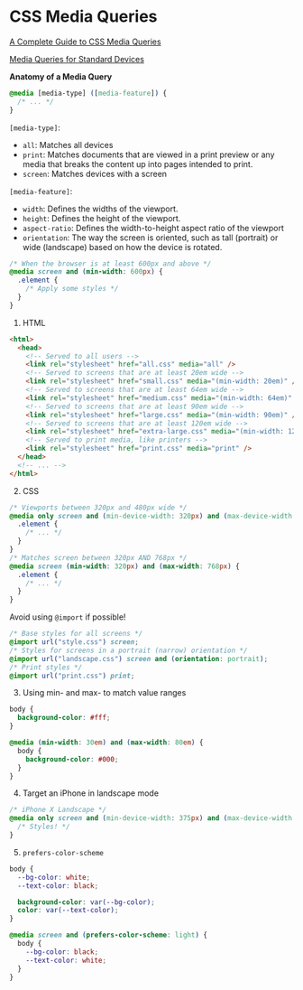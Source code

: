 # CSS Media Queries

[A Complete Guide to CSS Media Queries](https://css-tricks.com/a-complete-guide-to-css-media-queries/)

[Media Queries for Standard Devices](https://css-tricks.com/snippets/css/media-queries-for-standard-devices/)

**Anatomy of a Media Query**

```css
@media [media-type] ([media-feature]) {
  /* ... */
}
```

`[media-type]`:

- `all`: Matches all devices
- `print`: Matches documents that are viewed in a print preview or any media that breaks the content up into pages intended to print.
- `screen`: Matches devices with a screen

`[media-feature]`:

- `width`: Defines the widths of the viewport.
- `height`: Defines the height of the viewport.
- `aspect-ratio`: Defines the width-to-height aspect ratio of the viewport
- `orientation`: The way the screen is oriented, such as tall (portrait) or wide (landscape) based on how the device is rotated.

```css
/* When the browser is at least 600px and above */
@media screen and (min-width: 600px) {
  .element {
    /* Apply some styles */
  }
}
```

1. HTML

```html
<html>
  <head>
    <!-- Served to all users -->
    <link rel="stylesheet" href="all.css" media="all" />
    <!-- Served to screens that are at least 20em wide -->
    <link rel="stylesheet" href="small.css" media="(min-width: 20em)" />
    <!-- Served to screens that are at least 64em wide -->
    <link rel="stylesheet" href="medium.css" media="(min-width: 64em)" />
    <!-- Served to screens that are at least 90em wide -->
    <link rel="stylesheet" href="large.css" media="(min-width: 90em)" />
    <!-- Served to screens that are at least 120em wide -->
    <link rel="stylesheet" href="extra-large.css" media="(min-width: 120em)" />
    <!-- Served to print media, like printers -->
    <link rel="stylesheet" href="print.css" media="print" />
  </head>
  <!-- ... -->
</html>
```

2. CSS

```css
/* Viewports between 320px and 480px wide */
@media only screen and (min-device-width: 320px) and (max-device-width: 480px) {
  .element {
    /* ... */
  }
}
/* Matches screen between 320px AND 768px */
@media screen (min-width: 320px) and (max-width: 768px) {
  .element {
    /* ... */
  }
}
```

Avoid using `@import` if possible!

```css
/* Base styles for all screens */
@import url("style.css") screen;
/* Styles for screens in a portrait (narrow) orientation */
@import url("landscape.css") screen and (orientation: portrait);
/* Print styles */
@import url("print.css") print;
```

3. Using min- and max- to match value ranges

```css
body {
  background-color: #fff;
}

@media (min-width: 30em) and (max-width: 80em) {
  body {
    background-color: #000;
  }
}
```

4. Target an iPhone in landscape mode

```css
/* iPhone X Landscape */
@media only screen and (min-device-width: 375px) and (max-device-width: 812px) and (-webkit-min-device-pixel-ratio: 3) and (orientation: landscape) {
  /* Styles! */
}
```

5. `prefers-color-scheme`

```css
body {
  --bg-color: white;
  --text-color: black;

  background-color: var(--bg-color);
  color: var(--text-color);
}

@media screen and (prefers-color-scheme: light) {
  body {
    --bg-color: black;
    --text-color: white;
  }
}
```
